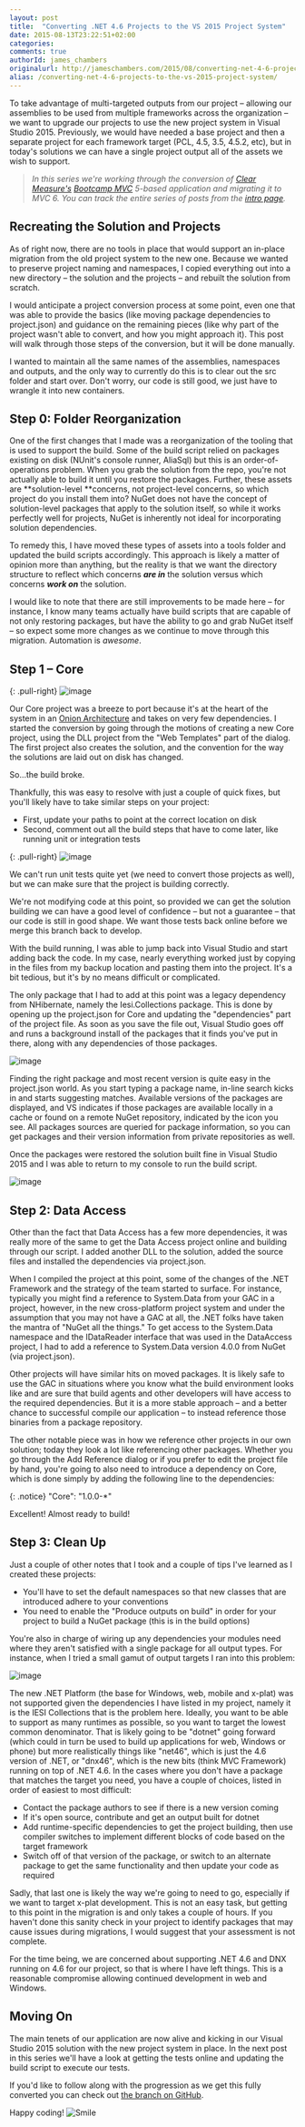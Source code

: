 ```yaml
---
layout: post
title:  "Converting .NET 4.6 Projects to the VS 2015 Project System"
date: 2015-08-13T23:22:51+02:00
categories:
comments: true
authorId: james_chambers
originalurl: http://jameschambers.com/2015/08/converting-net-4-6-projects-to-the-vs-2015-project-system/
alias: /converting-net-4-6-projects-to-the-vs-2015-project-system/
---
```


To take advantage of multi-targeted outputs from our project – allowing our assemblies to be used from multiple frameworks across the organization – we want to upgrade our projects to use the new project system in Visual Studio 2015. Previously, we would have needed a base project and then a separate project for each framework target (PCL, 4.5, 3.5, 4.5.2, etc), but in today's solutions we can have a single project output all of the assets we wish to support.

>_In this series we're working through the conversion of [Clear Measure's][1] [Bootcamp MVC][2] 5-based application and migrating it to MVC 6. You can track the entire series of posts from the [intro page][3]._

## Recreating the Solution and Projects

As of right now, there are no tools in place that would support an in-place migration from the old project system to the new one. Because we wanted to preserve project naming and namespaces, I copied everything out into a new directory – the solution and the projects – and rebuilt the solution from scratch.

I would anticipate a project conversion process at some point, even one that was able to provide the basics (like moving package dependencies to project.json) and guidance on the remaining pieces (like why part of the project wasn't able to convert, and how you might approach it). This post will walk through those steps of the conversion, but it will be done manually.

I wanted to maintain all the same names of the assemblies, namespaces and outputs, and the only way to currently do this is to clear out the src folder and start over. Don't worry, our code is still good, we just have to wrangle it into new containers.

## Step 0: Folder Reorganization

One of the first changes that I made was a reorganization of the tooling that is used to support the build. Some of the build script relied on packages existing on disk (NUnit's console runner, AliaSql) but this is an order-of-operations problem. When you grab the solution from the repo, you're not actually able to build it until you restore the packages. Further, these assets are **solution-level **concerns, not project-level concerns, so which project do you install them into? NuGet does not have the concept of solution-level packages that apply to the solution itself, so while it works perfectly well for projects, NuGet is inherently not ideal for incorporating solution dependencies.

To remedy this, I have moved these types of assets into a tools folder and updated the build scripts accordingly. This approach is likely a matter of opinion more than anything, but the reality is that we want the directory structure to reflect which concerns **_are in_** the solution versus which concerns **_work on_** the solution.

I would like to note that there are still improvements to be made here – for instance, I know many teams actually have build scripts that are capable of not only restoring packages, but have the ability to go and grab NuGet itself – so expect some more changes as we continue to move through this migration. Automation is _awesome_.

## Step 1 – Core

{: .pull-right}
![image][4]

Our Core project was a breeze to port because it's at the heart of the system in an [Onion Architecture][5] and takes on very few dependencies. I started the conversion by going through the motions of creating a new Core project, using the DLL project from the "Web Templates" part of the dialog.&nbsp; The first project also creates the solution, and the convention for the way the solutions are laid out on disk has changed.

So…the build broke.

Thankfully, this was easy to resolve with just a couple of quick fixes, but you'll likely have to take similar steps on your project:

* First, update your paths to point at the correct location on disk
* Second, comment out all the build steps that have to come later, like running unit or integration tests

{: .pull-right}
![image][6]

We can't run unit tests quite yet (we need to convert those projects as well), but we can make sure that the project is building correctly.

We're not modifying code at this point, so provided we can get the solution building we can have a good level of confidence – but not a guarantee – that our code is still in good shape. We want those tests back online before we merge this branch back to develop.

With the build running, I was able to jump back into Visual Studio and start adding back the code. In my case, nearly everything worked just by copying in the files from my backup location and pasting them into the project. It's a bit tedious, but it's by no means difficult or complicated.

The only package that I had to add at this point was a legacy dependency from NHibernate, namely the Iesi.Collections package. This is done by opening up the project.json for Core and updating the "dependencies" part of the project file. As soon as you save the file out, Visual Studio goes off and runs a background install of the packages that it finds you've put in there, along with any dependencies of those packages.

![image][7]

Finding the right package and most recent version is quite easy in the project.json world. As you start typing a package name, in-line search kicks in and starts suggesting matches. Available versions of the packages are displayed, and VS indicates if those packages are available locally in a cache or found on a remote NuGet repository, indicated by the icon you see. All packages sources are queried for package information, so you can get packages and their version information from private repositories as well.

Once the packages were restored the solution built fine in Visual Studio 2015 and I was able to return to my console to run the build script.

![image][8]

## Step 2: Data Access

Other than the fact that Data Access has a few more dependencies, it was really more of the same to get the Data Access project online and building through our script. I added another DLL to the solution, added the source files and installed the dependencies via project.json.

When I compiled the project at this point, some of the changes of the .NET Framework and the strategy of the team started to surface. For instance, typically you might find a reference to System.Data from your GAC in a project, however, in the new cross-platform project system and under the assumption that you may not have a GAC at all, the .NET folks have taken the mantra of "NuGet all the things." To get access to the System.Data namespace and the IDataReader interface that was used in the DataAccess project, I had to add a reference to System.Data version 4.0.0 from NuGet (via project.json).

Other projects will have similar hits on moved packages. It is likely safe to use the GAC in situations where you know what the build environment looks like and are sure that build agents and other developers will have access to the required dependencies. But it is a more stable approach – and a better chance to successful compile our application – to instead reference those binaries from a package repository.

The other notable piece was in how we reference other projects in our own solution; today they look a lot like referencing other packages. Whether you go through the Add Reference dialog or if you prefer to edit the project file by hand, you're going to also need to introduce a dependency on Core, which is done simply by adding the following line to the dependencies:

{: .notice}
    "Core": "1.0.0-*"

Excellent! Almost ready to build!

## Step 3: Clean Up

Just a couple of other notes that I took and a couple of tips I've learned as I created these projects:

* You'll have to set the default namespaces so that new classes that are introduced adhere to your conventions
* You need to enable the "Produce outputs on build" in order for your project to build a NuGet package (this is in the build options)

You're also in charge of wiring up any dependencies your modules need where they aren't satisfied with a single package for all output types. For instance, when I tried a small gamut of output targets I ran into this problem:

![image][9]

The new .NET Platform (the base for Windows, web, mobile and x-plat) was not supported given the dependencies I have listed in my project, namely it is the IESI Collections that is the problem here. Ideally, you want to be able to support as many runtimes as possible, so you want to target the lowest common denominator. That is likely going to be "dotnet" going forward (which could in turn be used to build up applications for web, Windows or phone) but more realistically things like "net46", which is just the 4.6 version of .NET, or "dnx46", which is the new bits (think MVC Framework) running on top of .NET 4.6. In the cases where you don't have a package that matches the target you need, you have a couple of choices, listed in order of easiest to most difficult:

* Contact the package authors to see if there is a new version coming
* If it's open source, contribute and get an output built for dotnet
* Add runtime-specific dependencies to get the project building, then use compiler switches to implement different blocks of code based on the target framework
* Switch off of that version of the package, or switch to an alternate package to get the same functionality and then update your code as required

Sadly, that last one is likely the way we're going to need to go, especially if we want to target x-plat development. This is not an easy task, but getting to this point in the migration is and only takes a couple of hours. If you haven't done this sanity check in your project to identify packages that may cause issues during migrations, I would suggest that your assessment is not complete.

For the time being, we are concerned about supporting .NET 4.6 and DNX running on 4.6 for our project, so that is where I have left things. This is a reasonable compromise allowing continued development in web and Windows.

## Moving On

The main tenets of our application are now alive and kicking in our Visual Studio 2015 solution with the new project system in place. In the next post in this series we'll have a look at getting the tests online and updating the build script to execute our tests.

If you'd like to follow along with the progression as we get this fully converted you can check out [the branch on GitHub][10].

Happy coding! ![Smile][11]

[1]: http://clear-measure.com/
[2]: https://github.com/ClearMeasureLabs/ClearMeasureBootcamp/
[3]: http://jameschambers.com/2015/07/upgrading-a-real-world-mvc-5-application-to-mvc-6/
[4]: http://jameschambers.com/wp-content/uploads/2015/08/image_thumb.png "image"
[5]: jeffreypalermo.com/blog/the-onion-architecture-part-1/
[6]: http://jameschambers.com/wp-content/uploads/2015/08/image_thumb1.png "image"
[7]: http://jameschambers.com/wp-content/uploads/2015/08/image2.png "image"
[8]: http://jameschambers.com/wp-content/uploads/2015/08/image3.png "image"
[9]: http://jameschambers.com/wp-content/uploads/2015/08/image4.png "image"
[10]: https://github.com/ClearMeasureLabs/ClearMeasureBootcamp/tree/refactor/move-to46-with-multitargetting
[11]: http://jameschambers.com/wp-content/uploads/2015/08/wlEmoticon-smile.png
  